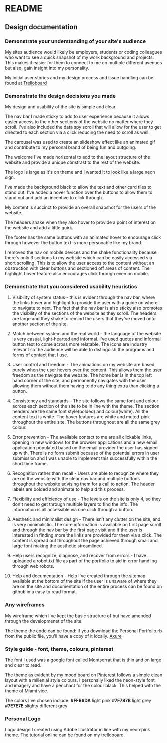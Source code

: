 # README


## Design documentation

### Demonstrate your understanding of your site's audience

My sites audience would likely be employers, students or coding colleagues who want to
see a quick snapshot of my work background and projects. This makes it easier for them to
connect to me on multiple different avenues but also, gain insight into my personality.

My initial user stories and my design process and issue handling can be found at [Trelloboard](https://trello.com/b/WeldRh8d/site-audience)


### Demonstrate the design decisions you made

My design and usability of the site is simple and clear.

The nav bar I made sticky to add to user experience because it allows easier access to the other sections of the website no matter where they scroll. I've also included the data spy scroll that will allow for the user to get directed to each section via a click reducing the need to scroll  as well.

The carousel was used to create an slideshow effect like an animated gif and contribute to my personal brand of being fun and outgoing.

The welcome I've made horizontal to add to the layout structure of the website and provide a unique constrast to the rest of the website.

The logo is large as it's on theme and I wanted it to look like a large neon sign.

I've made the background black to allow the text and other card tiles to stand out. I've added a hover function over the buttons to allow them to stand out and add an incentive to click through.

My content is succinct to provide an overall snapshot for the users of the website.

The headers shake when they also hover to provide a point of interest on the website and add a little quirk.

The footer has the same buttons with an animated hover to encourage click through however the button text is more personable like my brand.

I removed the nav on mobile devices and the shake functionality because there's only 3 sections to my website which can be easily accessed via short scrolling. This is to allow the user access to the content without an obstruction with clear buttons and sectioned off areas of content. The highlight hover feature also encourages click through even on mobile.


### Demonstrate that you considered usability heuristics

1. Visibility of system status - this is evident through the nav bar, where the links hover and highlight to provide the user with a guide on where to navigate to next. The fact that the nav bar is also sticky also promotes the visibility of the sections of the website as they scroll. The headers are large and they shake to remind the users that they've moved onto another section of the site.

2. Match between system and the real world - the language of the website is very casual, light-hearted and informal. I've used quotes and informal button text to come across more relatable. The icons are industry relevant so the audience will be able to distinguish the programs and forms of contact that I use.

3. User control and freedom - The animations on my website are based purely when the user hovers over the content. This allows them the user freedom as the navigate the website. The home bar is in the top left hand corner of the site, and permanently navigates with the user allowing them without them having to do any thing extra than clicking a button.

4. Consistency and standards - The site follows the same font and colour across each section of the site to be in line with the theme. The section headers are the same font style(bolded) and colour(white). All the content text is white. The hover features are white and muted-pink throughout the entire site. The buttons throughout are all the same grey colour.

5. Error prevention - The available contact to me are all clickable links, opening in new windows for the browser applications and a new email application populated based on the email provider the user has signed up with. There is no form submit because of the potential errors in user submission and I was unable to implement this successfully within the short time frame.

6. Recognition rather than recall - Users are able to recognize where they are on the website with the clear nav bar and multiple buttons throughout the website advising them for a call to action. The header labels are bolded and animate to help aid this process.

7. Flexibility and efficiency of use - The levels on the site is only 4, so they don't need to get through multiple layers to find the info. The information is all accessible via one click through a button.

8. Aesthetic and minimalist design - There isn't any clutter on the site, and is very minimalistic. The core information is available on first page scroll and through the nav bar by the first page visit and if the user is interested in finding more the links are provided for them via a click. The content is spread out throughout the page achieved through small and large font making the aesthetic streamlined.

9. Help users recognize, diagnose, and recover from errors - I have uploaded a robot.txt file as part of the portfolio to aid in error handling through web robots.

10. Help and documentation - Help I've created through the sitemap available at the bottom of the site if the user is unaware of where they are on the site and documentation of the entire process can be found on github in a easy to read format.


### Any wireframes

My wireframe which I've kept the basic structure of but have amended through the developmenet of the site.

The theme the code can be found:
If you download the Personal Portfolio.rb from the public file, you'll have a copy of it locally.
[Axure](https://github.com/sophiechhoeu/portfolio/tree/master/public/Personal_Portfolio_wireframe)

### Style guide - font, theme, colours, pinterest

The font I used was a google font called Montserrat that is thin and on large and clear to read.

The theme as evident by my mood board on [Pinterest](https://au.pinterest.com/flavourable_26/portfolio-inspiration/)
follows a simple clean layout with a millenial style colours. I personally liked the neon-style font and imagery and have a penchant for the colour black. This helped with the theme of Miami vice.

The colors I've chosen include:
**#FFB6DA** light pink
**#7F787B** light grey
**#7E7E7E** slighty different grey

### Personal Logo

Logo design I created using Adobe Illustrator in line with my neon pink theme. The tutorial online can be found on my trelloboard.
